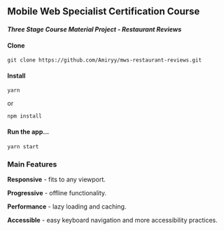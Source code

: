 ## Mobile Web Specialist Certification Course
#### _Three Stage Course Material Project - Restaurant Reviews_


#### Clone
````
git clone https://github.com/Amiryy/mws-restaurant-reviews.git
````
#### Install
````
yarn
````
or
````
npm install
````
#### Run the app...
 ````
 yarn start
 ````

### Main Features
**Responsive**  - fits to any viewport.
 
**Progressive** - offline functionality.

**Performance** - lazy loading and caching.

**Accessible** - easy keyboard navigation and more accessibility practices.